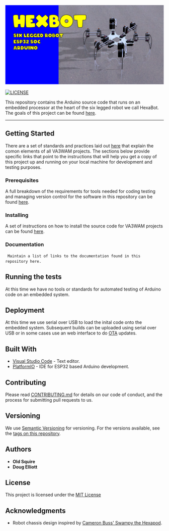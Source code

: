 ![hexaBot](img/hexbotBanner.png)

[![LICENSE](https://img.shields.io/badge/license-MIT-lightgrey.svg)](https://raw.githubusercontent.com/mmistakes/minimal-mistakes/master/LICENSE)

This repository contains the Arduino source code that runs on an embedded processor at the heart of the six legged robot we call HexaBot. The goals of this project can be found [here](goals.md). 

---

## Getting Started

There are a set of standards and practices laid out [here](https://va3wam.github.io/software/#standards) that explain the comon elements of all VA3WAM projects. The sections below provide specific links that point to the instructions that will help you get a copy of this project up and running on your local machine for development and testing purposes. 

### Prerequisites

A full breakdown of the requirements for tools needed for coding testing and managing version control for the software in this repository can be found [here](https://va3wam.github.io/software/).

### Installing

A set of instructions on how to install the source code for VA3WAM projects can be found [here](https://va3wam.github.io/versionControl/). 

### Documentation

``` Maintain a list of links to the documentation found in this repository here.```

## Running the tests

At this time we have no tools or standards for automated testing of Arduino code on an embedded system. 

## Deployment

At this time we use serial over USB to load the inital code onto the embedded system. Subsequent builds can be uploaded using serial over USB or in some cases use an web interface to do [OTA](https://en.wikipedia.org/wiki/Over-the-air_programming) updates.

## Built With

  - [Visual Studio Code](https://code.visualstudio.com/) - Text editor.
  - [PlatformIO](https://platformio.org/) - IDE for ESP32 based Arduino development.

## Contributing

Please read [CONTRIBUTING.md](contributing.md) for details on our code
of conduct, and the process for submitting pull requests to us.

## Versioning

We use [Semantic Versioning](http://semver.org/) for versioning. For the versions
available, see the [tags on this
repository](https://github.com/va3wam/hexaBot/releases). 

## Authors

  - **Old Squire**
  - **Doug Elliott**

## License

This project is licensed under the [MIT License](license.md)

## Acknowledgments

  - Robot chassis design inspired by [Cameron Buss' Swampy the Hexapod](https://grabcad.com/library/swampy-the-hexapod-1). 
